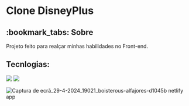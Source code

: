 # Clone DisneyPlus

<h2>:bookmark_tabs: Sobre</h2>
<p>Projeto feito para realçar minhas habilidades no Front-end.

<h2>Tecnlogias:</h2>

<div style="display: inline_block">

<img src="https://img.shields.io/badge/html5-%23E34F26.svg?style=for-the-badge&logo=html5&logoColor=white" />
<img src="https://img.shields.io/badge/css3-%231572B6.svg?style=for-the-badge&logo=css3&logoColor=white" />


![Captura de ecrã_29-4-2024_19021_boisterous-alfajores-d1045b netlify app](https://github.com/JeffersonAlvesB/Clone-DisneyPlus/assets/166748180/82288d4e-62d0-40b5-8e61-ed769a08212d)
